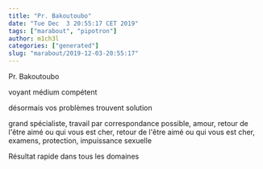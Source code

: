 ```yaml
---
title: "Pr. Bakoutoubo"
date: "Tue Dec  3 20:55:17 CET 2019"
tags: ["marabout", "pipotron"]
author: m1ch3l
categories: ["generated"]
slug: "marabout/2019-12-03-20:55:17"
---
```


Pr. Bakoutoubo

voyant médium compétent

désormais vos problèmes trouvent solution

grand spécialiste, travail par correspondance possible, amour, retour de l'être aimé ou qui vous est cher, retour de l'être aimé ou qui vous est cher, examens, protection, impuissance sexuelle

Résultat rapide dans tous les domaines
